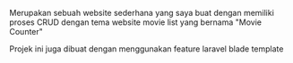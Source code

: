 Merupakan sebuah website sederhana yang saya buat dengan memiliki proses CRUD dengan tema website movie list yang bernama "Movie Counter"

Projek ini juga dibuat dengan menggunakan feature laravel blade template
